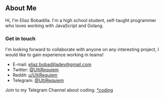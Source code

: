 ## About Me

Hi, I'm Eliaz Bobadilla. I'm a high school student, self-taught programmer
who loves working with JavaScript and Golang.

### Get in touch

I'm looking forward to collaborate with anyone on any interesting project,
I would like to gain experience working in teams!

- E-mail: <eliaz.bobadilladev@gmail.com>
- Twitter: [@UltiRequiem](https://twitter.com/UltiRequiem)
- Reddit: [u/UltiRequiem](https://reddit.com/user/UltiRequiem)
- Telegram: [@UltiRequiem](https://t.me/UltiRequiem)

Join to my Telegram Channel about coding: [\*coding](https://t.me/asterisk_coding)

<!-- Inspiration from @smorimoto's README -->
